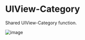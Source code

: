 # UIView-Category
Shared UIView-Category function.

![image](https://github.com/MakeZL/UIView-Category/blob/master/screenshot.png)
